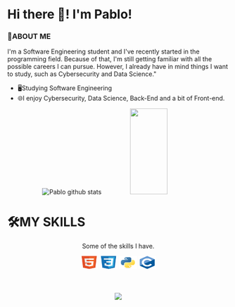 

<h1>Hi there 🤝! I'm Pablo!</h1>
<h3>📖ABOUT ME</h3>
<p>I'm a Software Engineering student and I've recently started in the programming field. Because of that, I'm still getting familiar with all the possible careers I can pursue. However, I already have in mind things I want to study, such as Cybersecurity and Data Science."</p>
<ul>
    <li>
        🖥Studying Software Engineering
    </li>
    <li>
        🌐I enjoy Cybersecurity, Data Science, Back-End and a bit of Front-end.
    </li>
</ul>
<div align="center">  
  <img width="49%" height="195px" src="https://github-readme-stats.vercel.app/api?username=PabloFalc&show_icons=true&count_private=true&hide_border=true&title_color=6E3DD9&icon_color=F20574&text_color=c9d1d9&bg_color=0d1117" alt="Pablo github stats" /> 
  <img width="41%" height="195px" src="https://github-readme-stats.vercel.app/api/top-langs/?username=PabloFalc&layout=compact&hide_border=true&title_color=F20574&text_color=F2F2F2&bg_color=0d1117"/>
</div>

<h1>🛠MY SKILLS</h1>
<div style="text-align: center;">
    <p>Some of the skills I have.</p>
    <img alt="Icon-HTML" height="30" width="40" src="https://raw.githubusercontent.com/devicons/devicon/master/icons/html5/html5-original.svg">
    <img alt="Icon-CSS" height="30" width="40" src="https://raw.githubusercontent.com/devicons/devicon/master/icons/css3/css3-original.svg">
    <img alt="Icon-Python" height="30" width="40" src="https://raw.githubusercontent.com/devicons/devicon/master/icons/python/python-original.svg">
    <img alt="Icon-Csharp" height="30" width="40" src="https://raw.githubusercontent.com/devicons/devicon/master/icons/c/c-original.svg">
</div>
<h1>
<div align="center">  
<a href="https://www.linkedin.com/in/pablo-falcao-aa7179300?utm_source=share&utm_campaign=share_via&utm_content=profile&utm_medium=android_app" target="_blank"><img src="https://img.shields.io/badge/LinkedIn-0077B5?style=for-the-badge&logo=linkedin&logoColor=white"</a>
</div> 


